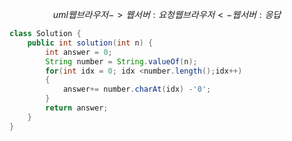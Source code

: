 $$uml
웹브라우저 -> 웹서버 : 요청
웹브라우저 <- 웹서버 : 응답
$$

```java
class Solution {
    public int solution(int n) {
        int answer = 0;
        String number = String.valueOf(n);
        for(int idx = 0; idx <number.length();idx++)
        {
            answer+= number.charAt(idx) -'0';
        }
        return answer;
    }
}


```